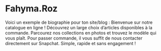 # Fahyma.Roz

Voici un exemple de biographie pour ton site/blog : Bienvenue sur notre catalogue en ligne ! Découvrez un large choix d’articles disponibles à la commande. Parcourez nos collections en photos et trouvez le modèle qui vous plaît. Pour passer commande, il vous suffit de nous contacter directement sur Snapchat. Simple, rapide et sans engagement !
